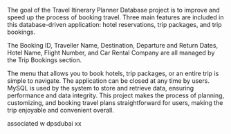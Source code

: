 The goal of the Travel Itinerary Planner Database project is to improve
and speed up the process of booking travel. Three main features are
included in this database-driven application: hotel reservations, trip
packages, and trip bookings.

The Booking ID, Traveller Name, Destination, Departure and Return
Dates, Hotel Name, Flight Number, and Car Rental Company are all
managed by the Trip Bookings section.

The menu that allows you to book hotels, trip packages, or an entire trip
is simple to navigate. The application can be closed at any time by users.
MySQL is used by the system to store and retrieve data, ensuring
performance and data integrity. This project makes the process of
planning, customizing, and booking travel plans straightforward for users,
making the trip enjoyable and convenient overall.

associated w dpsdubai xx

